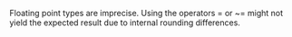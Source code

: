 Floating point types are imprecise. Using the operators = or ~= might not yield the expected result due to internal rounding differences.